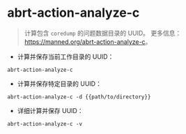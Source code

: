 # abrt-action-analyze-c

> 计算包含 `coredump` 的问题数据目录的 UUID。
> 更多信息：<https://manned.org/abrt-action-analyze-c>。

- 计算并保存当前工作目录的 UUID：

`abrt-action-analyze-c`

- 计算并保存特定目录的 UUID：

`abrt-action-analyze-c -d {{path/to/directory}}`

- 详细计算并保存 UUID：

`abrt-action-analyze-c -v`